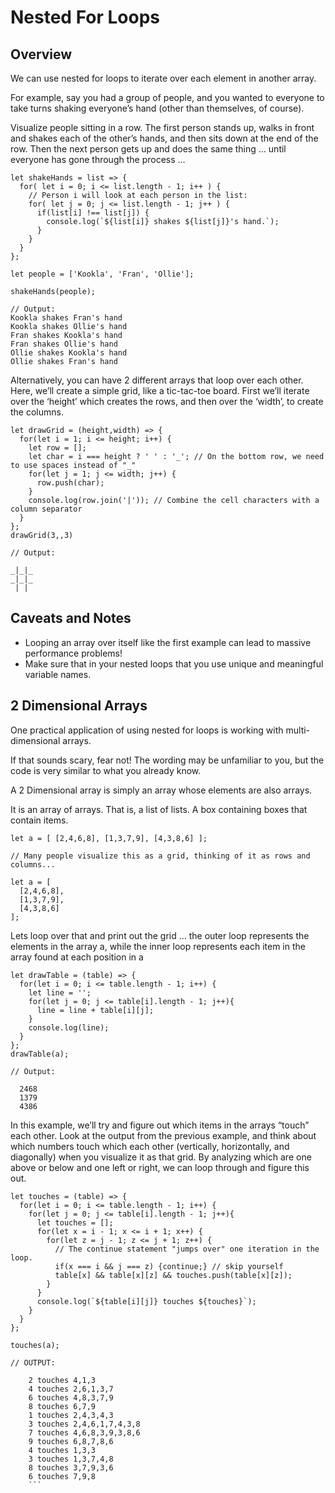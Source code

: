 # Nested For Loops
## Overview
We can use nested for loops to iterate over each element in another array.

For example, say you had a group of people, and you wanted to everyone to take turns shaking everyone’s hand (other than themselves, of course).

Visualize people sitting in a row. The first person stands up, walks in front and shakes each of the other’s hands, and then sits down at the end of the row. Then the next person gets up and does the same thing … until everyone has gone through the process …

```
let shakeHands = list => {
  for( let i = 0; i <= list.length - 1; i++ ) {
    // Person i will look at each person in the list:
    for( let j = 0; j <= list.length - 1; j++ ) {
      if(list[i] !== list[j]) {
        console.log(`${list[i]} shakes ${list[j]}'s hand.`);
      }
    }
  }
};

let people = ['Kookla', 'Fran', 'Ollie'];

shakeHands(people);

// Output:
Kookla shakes Fran's hand
Kookla shakes Ollie's hand
Fran shakes Kookla's hand
Fran shakes Ollie's hand
Ollie shakes Kookla's hand
Ollie shakes Fran's hand
```

Alternatively, you can have 2 different arrays that loop over each other. Here, we’ll create a simple grid, like a tic-tac-toe board. First we’ll iterate over the ‘height’ which creates the rows, and then over the ‘width’, to create the columns.

```
let drawGrid = (height,width) => {
  for(let i = 1; i <= height; i++) {
    let row = [];
    let char = i === height ? ' ' : '_'; // On the bottom row, we need to use spaces instead of "_"
    for(let j = 1; j <= width; j++) {
      row.push(char);
    }
    console.log(row.join('|')); // Combine the cell characters with a column separator
  }
};
drawGrid(3,,3)

// Output:

_|_|_
_|_|_
 | |
```

## Caveats and Notes
- Looping an array over itself like the first example can lead to massive performance problems!
- Make sure that in your nested loops that you use unique and meaningful variable names.

## 2 Dimensional Arrays
One practical application of using nested for loops is working with multi-dimensional arrays.

If that sounds scary, fear not! The wording may be unfamiliar to you, but the code is very similar to what you already know.

A 2 Dimensional array is simply an array whose elements are also arrays.

It is an array of arrays. That is, a list of lists. A box containing boxes that contain items.

```
let a = [ [2,4,6,8], [1,3,7,9], [4,3,8,6] ];

// Many people visualize this as a grid, thinking of it as rows and columns...

let a = [
  [2,4,6,8],
  [1,3,7,9],
  [4,3,8,6]
];
```

Lets loop over that and print out the grid … the outer loop represents the elements in the array a, while the inner loop represents each item in the array found at each position in a

```
let drawTable = (table) => {
  for(let i = 0; i <= table.length - 1; i++) {
    let line = '';
    for(let j = 0; j <= table[i].length - 1; j++){
      line = line + table[i][j];
    }
    console.log(line);
  }
};
drawTable(a);

// Output:

  2468
  1379
  4386
  ```

In this example, we’ll try and figure out which items in the arrays “touch” each other. Look at the output from the previous example, and think about which numbers touch which each other (vertically, horizontally, and diagonally) when you visualize it as that grid. By analyzing which are one above or below and one left or right, we can loop through and figure this out.

```
let touches = (table) => {
  for(let i = 0; i <= table.length - 1; i++) {
    for(let j = 0; j <= table[i].length - 1; j++){
      let touches = [];
      for(let x = i - 1; x <= i + 1; x++) {
        for(let z = j - 1; z <= j + 1; z++) {
          // The continue statement "jumps over" one iteration in the loop.
          if(x === i && j === z) {continue;} // skip yourself
          table[x] && table[x][z] && touches.push(table[x][z]);
        }
      }
      console.log(`${table[i][j]} touches ${touches}`);
    }
  }
};

touches(a);

// OUTPUT:

    2 touches 4,1,3
    4 touches 2,6,1,3,7
    6 touches 4,8,3,7,9
    8 touches 6,7,9
    1 touches 2,4,3,4,3
    3 touches 2,4,6,1,7,4,3,8
    7 touches 4,6,8,3,9,3,8,6
    9 touches 6,8,7,8,6
    4 touches 1,3,3
    3 touches 1,3,7,4,8
    8 touches 3,7,9,3,6
    6 touches 7,9,8
    ```
